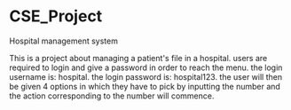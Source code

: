 # CSE_Project
 Hospital management system

This is a project about managing a patient's file in a hospital.
users are required to login and give a password in order to reach the menu.
the login username is: hospital.
the login password is: hospital123.
the user will then be given 4 options in which they have to pick by inputting the number and the action corresponding to the number will commence.